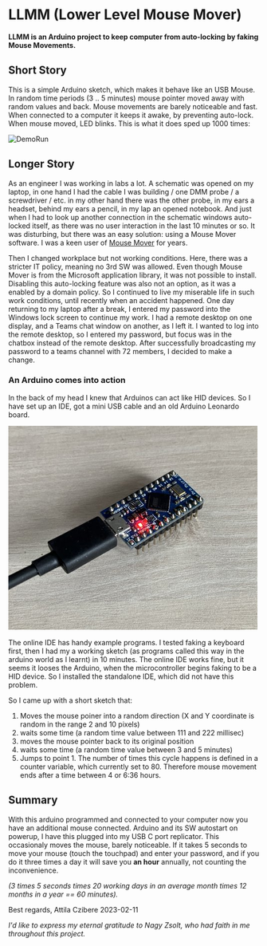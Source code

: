 # LLMM (Lower Level Mouse Mover)

__LLMM is an Arduino project to keep computer from auto-locking by faking Mouse Movements.__

## Short Story
This is a simple Arduino sketch, which makes it behave like an USB Mouse. In random time periods (3 .. 5 minutes) mouse pointer moved away with random values and back. Mouse movements are barely noticeable and fast. When connected to a computer it keeps it awake, by preventing auto-lock.
When mouse moved, LED blinks. This is what it does sped up 1000 times:  

![DemoRun](/resources/RunDemo1000x.gif)

## Longer Story
As an engineer I was working in labs a lot. A schematic was opened on my laptop,  in one hand I had the cable I was building / one DMM probe / a screwdriver / etc. in my other hand there was the other probe, in my ears a headset, behind my ears a pencil, in my lap an opened notebook. And just when I had to look up another connection in the schematic windows auto-locked itself, as there was no user interaction in the last 10 minutes or so. It was disturbing, but there was an easy solution: using a Mouse Mover software. I was a keen user of [Mouse Mover](https://apps.microsoft.com/store/detail/move-mouse/9NQ4QL59XLBF?hl=hu-hu&gl=hu&rtc=1) for years. 

Then I changed workplace but not working conditions. Here, there was a stricter IT policy, meaning no 3rd SW was allowed. Even though Mouse Mover is from the Microsoft application library, it was not possible to install. Disabling this auto-locking feature was also not an option, as it was a enabled by a domain policy. 
So I continued to live my miserable life in such work conditions, until recently when an accident happened. One day returning to my laptop after a break, I entered my password into the Windows lock screen to continue my work. I had a remote desktop on one display, and a Teams chat window on another, as I left it. I wanted to log into the remote desktop, so I entered my password, but focus was in the chatbox instead of the remote desktop. After successfully broadcasting my password to a teams channel with 72 members, I decided to make a change. 

### An Arduino comes into action
In the back of my head I knew that Arduinos can act like HID devices. So I have set up an IDE, got a mini USB cable and an old Arduino Leonardo board. 

![board](/resources/leonardo.jpg)

The online IDE has handy example programs. I tested faking a keyboard first, then I had my a working sketch (as programs called this way in the arduino world as I learnt) in 10 minutes. The online IDE works fine, but it seems it looses the Arduino, when the microcontroller begins faking to be a HID device. So I installed the standalone IDE, which did not have this problem. 

So I came up with a short sketch that: 

 1. Moves the mouse poiner into a random direction (X and Y coordinate
    is random in the range 2 and 10 pixels)
2. waits some time (a random time value between 111 and 222 millisec)
3.  moves the mouse pointer back to its original position
4. waits some time (a random time value between 3 and 5 minutes)
5. Jumps to point 1. The number of times this cycle happens is defined in a counter variable, which currently set to 80. Therefore mouse movement ends after a time between 4 or 6:36 hours. 

## Summary
With this arduino programmed and connected to your computer now you have an additional mouse connected. Arduino and its SW autostart on powerup, I have this plugged into my USB C port replicator. This occasionaly moves the mouse, barely noticeable. If it takes 5 seconds to move your mouse (touch the touchpad) and enter your password, and if you do it three times a day it will save you __an hour__ annually, not counting the inconvenience. 

*(3 times 5 seconds times 20 working days in an average month times 12 months in a year == 60 minutes).* 

Best regards, 
Attila Czibere
2023-02-11

*I'd like to express my eternal gratitude to Nagy Zsolt, who had faith in me throughout this project.*
